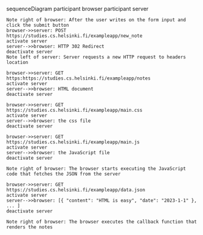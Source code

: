 sequenceDiagram
  participant browser
  participant server

    Note right of browser: After the user writes on the form input and click the submit button
    browser->>server: POST https://studies.cs.helsinki.fi/exampleapp/new_note
    activate server
    server-->>browser: HTTP 302 Redirect
    deactivate server
    Note left of server: Server requests a new HTTP request to headers location

    browser->>server: GET https:https://studies.cs.helsinki.fi/exampleapp/notes
    activate server
    server-->>browser: HTML document
    deactivate server

    browser->>server: GET https://studies.cs.helsinki.fi/exampleapp/main.css
    activate server
    server-->>browser: the css file
    deactivate server

    browser->>server: GET https://studies.cs.helsinki.fi/exampleapp/main.js
    activate server
    server-->>browser: the JavaScript file
    deactivate server

    Note right of browser: The browser starts executing the JavaScript code that fetches the JSON from the server

    browser->>server: GET https://studies.cs.helsinki.fi/exampleapp/data.json
    activate server
    server-->>browser: [{ "content": "HTML is easy", "date": "2023-1-1" }, ... ]
    deactivate server

    Note right of browser: The browser executes the callback function that renders the notes
